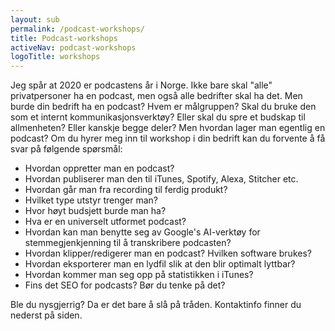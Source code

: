 ```yaml
---
layout: sub
permalink: /podcast-workshops/
title: Podcast-workshops
activeNav: podcast-workshops
logoTitle: workshops
---
```


Jeg spår at 2020 er podcastens år i Norge. Ikke bare skal "alle" privatpersoner ha en podcast, men også alle bedrifter skal ha det. Men burde din bedrift ha en podcast? Hvem er målgruppen? Skal du bruke den som et internt kommunikasjonsverktøy? Eller skal du spre et budskap til allmenheten? Eller kanskje begge deler? Men hvordan lager man egentlig en podcast? Om du hyrer meg inn til workshop i din bedrift kan du forvente å få svar på følgende spørsmål:

- Hvordan oppretter man en podcast? 
- Hvordan publiserer man den til iTunes, Spotify, Alexa, Stitcher etc.
- Hvordan går man fra recording til ferdig produkt?
- Hvilket type utstyr trenger man?
- Hvor høyt budsjett burde man ha?
- Hva er en universelt utformet podcast? 
- Hvordan kan man benytte seg av Google's AI-verktøy for stemmegjenkjenning til å transkribere podcasten?
- Hvordan klipper/redigerer man en podcast? Hvilken software brukes?
- Hvordan eksporterer man en lydfil slik at den blir optimalt lyttbar?
- Hvordan kommer man seg opp på statistikken i iTunes? 
- Fins det SEO for podcasts? Bør du tenke på det?

Ble du nysgjerrig? Da er det bare å slå på tråden. Kontaktinfo finner du nederst på siden. 